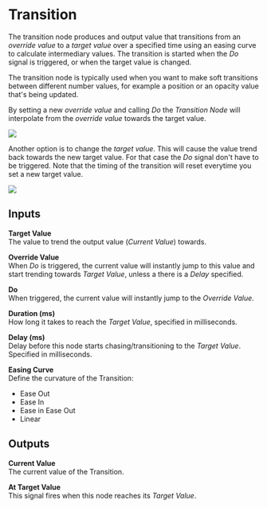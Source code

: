 # Transition

The transition node produces and output value that transitions from an *override value* to a *target value* over a specified time using an easing curve to calculate intermediary values. The transition is started when the *Do* signal is triggered, or when the target value is changed.


The transition node is typically used when you want to make soft transitions between different number values, for example a position or an opacity value that's being updated.

By setting a new *override value* and calling *Do* the *Transition Node* will interpolate from the *override value* towards the target value.
<div class="ndl-images">
    <img src="/nodes/animation/trans1.gif" class="ndl-image large"></img>   
</div>

Another option is to change the *target value*. This will cause the value trend back towards the new target value. For that case the *Do* signal don't have to be triggered. Note that the timing of the transition will reset everytime you set a new target value.


<div class="ndl-images">
    <img src="/nodes/animation/trans2.gif" class="ndl-image large"></img>   
</div>



## Inputs

**Target Value**  
The value to trend the output value (*Current Value*) towards.

**Override Value**  
When _Do_ is triggered, the current value will instantly jump to this value and start trending towards *Target Value*, unless a there is a *Delay* specified.

**Do**  
When triggered, the current value will instantly jump to the _Override Value_.

**Duration (ms)**  
How long it takes to reach the _Target Value_, specified in milliseconds.

**Delay (ms)**  
Delay before this node starts chasing/transitioning to the _Target Value_. Specified in milliseconds.

**Easing Curve**  
Define the curvature of the Transition:

- Ease Out
- Ease In
- Ease in Ease Out
- Linear



## Outputs

**Current Value**  
The current value of the Transition.

**At Target Value**  
This signal fires when this node reaches its _Target Value_.


